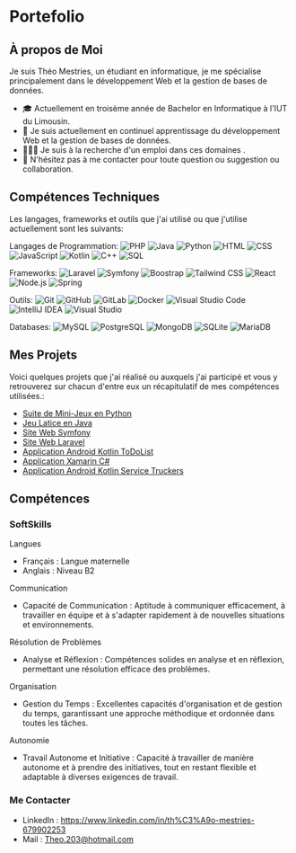 # Portefolio


##  À propos de Moi
Je suis Théo Mestries, un étudiant en informatique, je me spécialise principalement dans le développement Web et la gestion de bases de données.

* 🎓 Actuellement en troisème année de Bachelor en Informatique à l'IUT du Limousin.
* 🌱 Je suis actuellement en continuel  apprentissage du  développement Web et la gestion de bases de données.
* 🧑🏻‍💻 Je suis à la recherche d'un emploi dans ces domaines .
* 🧠  N'hésitez pas à me contacter pour toute question ou suggestion ou collaboration.


## Compétences Techniques
Les langages, frameworks et outils que j'ai utilisé ou que j'utilise actuellement sont les suivants:

Langages de Programmation:
![PHP](https://camo.githubusercontent.com/b9aaefc7c5a13598555495b9a440af7b85d1ce16004e99c39c880ab73208769a/68747470733a2f2f696d672e736869656c64732e696f2f62616467652f2d5048502d3737374242343f7374796c653d666c6174266c6f676f3d706870)
![Java](https://camo.githubusercontent.com/7504f3ce76e9500a3c7b333c37adcd4f085f74ff7ef6b5ce4e4265a3c2e7dd54/68747470733a2f2f696d672e736869656c64732e696f2f62616467652f2d4a6176612d7265643f7374796c653d666c6174266c6f676f3d6a617661)
![Python](https://camo.githubusercontent.com/c6e82b13d16e214f19de687576ad802570a1de7a61b830e09c446eadf82833d6/68747470733a2f2f696d672e736869656c64732e696f2f62616467652f2d507974686f6e2d626c75653f7374796c653d666c6174266c6f676f3d707974686f6e)
![HTML](https://camo.githubusercontent.com/8989b965881213ace52908c25d06d9bb0d0e6185df398a86f1480ed36545a4df/68747470733a2f2f696d672e736869656c64732e696f2f62616467652f2d48544d4c2d626c61636b3f7374796c653d666c6174266c6f676f3d68746d6c35)
![CSS](https://camo.githubusercontent.com/0cfec20ff362087c62b4cac919d821ec1379b6824a17cd5f028d63be02c00839/68747470733a2f2f696d672e736869656c64732e696f2f62616467652f2d4353532d7265643f7374796c653d666c6174266c6f676f3d63737333)
![JavaScript](https://camo.githubusercontent.com/ff1f0bf34affc6d2a530329de6099688e5935ce628b65dd5a0bd26634622f161/68747470733a2f2f696d672e736869656c64732e696f2f62616467652f2d4a6176615363726970742d79656c6c6f773f7374796c653d666c6174266c6f676f3d6a617661736372697074)
![Kotlin](https://camo.githubusercontent.com/042c0b5336e68bb007e07e3ef593bfbfb0ebd631903125060abb112fd80f69fc/68747470733a2f2f696d672e736869656c64732e696f2f62616467652f4b6f746c696e2d3746353246463f7374796c653d666c6174266c6f676f3d6b6f746c696e266c6f676f436f6c6f723d7768697465)
![C++](https://camo.githubusercontent.com/9f7a3bc96bc5d86d57a8a9a4bb85b2ec8c8af7f6bd2eb20ba644f353a83cbb22/68747470733a2f2f696d672e736869656c64732e696f2f62616467652f2d432b2b2d3030353939433f7374796c653d666c6174266c6f676f3d63706c7573706c7573)
![SQL](https://camo.githubusercontent.com/ed667c64a23029577eac0130fb82f1369543672b1d399e282490e6237ddc6ad8/68747470733a2f2f696d672e736869656c64732e696f2f62616467652f53514c2d3434373941313f7374796c653d666c6174266c6f676f3d706f737467726573716c266c6f676f436f6c6f723d7768697465)

Frameworks:
![Laravel](https://camo.githubusercontent.com/f2d0e716a8e526cca817157ea92d64f485c4e372cb77fa42c809e62cca43ef08/68747470733a2f2f696d672e736869656c64732e696f2f62616467652f4c61726176656c2d4646324432303f7374796c653d666c6174266c6f676f3d6c61726176656c266c6f676f436f6c6f723d7768697465)
![Symfony](https://camo.githubusercontent.com/afbfb7d3ef066867c564ca5d27dca4348810007306cc18d18dc7dddaa0e99cd9/68747470733a2f2f696d672e736869656c64732e696f2f62616467652f53796d666f6e792d3030303030303f7374796c653d666c6174266c6f676f3d73796d666f6e79266c6f676f436f6c6f723d7768697465)
![Boostrap](https://camo.githubusercontent.com/ed120488de1171ad280d8413f26c9ca3ef07d7bad118605a5fc723fbda0e8dee/68747470733a2f2f696d672e736869656c64732e696f2f62616467652f426f6f7473747261702d3739353242333f7374796c653d666c6174266c6f676f3d626f6f747374726170266c6f676f436f6c6f723d7768697465)
![Tailwind CSS](https://camo.githubusercontent.com/56924585db6208d5d4e0038ea6ab1a776992aa71d5e5de3800d63872c8ad4e77/68747470733a2f2f696d672e736869656c64732e696f2f62616467652f5461696c77696e645f4353532d3338423241433f7374796c653d666c6174266c6f676f3d7461696c77696e642d637373266c6f676f436f6c6f723d7768697465)
![React](https://camo.githubusercontent.com/4de13f63f9737ce6c7a7c6805e71b4e87ac741df4b5fa388d1ed4d2bab4867d1/68747470733a2f2f696d672e736869656c64732e696f2f62616467652f2d52656163742d626c61636b3f7374796c653d666c6174266c6f676f3d7265616374)
![Node.js](https://camo.githubusercontent.com/34551bc311bb0419fd14571310f10e6f3a8b7f2b48b3f06a93323fbb93854b2b/68747470733a2f2f696d672e736869656c64732e696f2f62616467652f2d4e6f64652e6a732d677265656e3f7374796c653d666c6174266c6f676f3d6e6f64652e6a73)
![Spring](https://camo.githubusercontent.com/ea7f98b1733f0cde2ec75367416c69c28cdbfd90356c8aaea69a800587afe174/68747470733a2f2f696d672e736869656c64732e696f2f62616467652f537072696e672d3644423333463f7374796c653d666c6174266c6f676f3d737072696e67266c6f676f436f6c6f723d7768697465)

Outils:
![Git](https://camo.githubusercontent.com/247482f492e6ae85ac3ff395730acfdf85d3b98198096e772da9fb315de1f484/68747470733a2f2f696d672e736869656c64732e696f2f62616467652f4769742d4630353033323f7374796c653d666c6174266c6f676f3d676974266c6f676f436f6c6f723d7768697465)
![GitHub](https://camo.githubusercontent.com/45f27e5a6c3a058ce27cfa3c827d5e1e9eba6e1e2bcedf36c76b0c49e0128916/68747470733a2f2f696d672e736869656c64732e696f2f62616467652f4769744875622d3138313731373f7374796c653d666c6174266c6f676f3d676974687562266c6f676f436f6c6f723d7768697465)
![GitLab](https://camo.githubusercontent.com/0e2736b5f00e6d29cd3e7ed82a8e4b737e4cb5b9c15b1927e60962b02becde44/68747470733a2f2f696d672e736869656c64732e696f2f62616467652f4769744c61622d4643413132313f7374796c653d666c6174266c6f676f3d6769746c6162266c6f676f436f6c6f723d7768697465)
![Docker](https://camo.githubusercontent.com/ac714576a0fb2824ce579c68ae1fe7589cb861a345c8d49ce28210607da7c78e/68747470733a2f2f696d672e736869656c64732e696f2f62616467652f446f636b65722d3234393645443f7374796c653d666c6174266c6f676f3d646f636b6572266c6f676f436f6c6f723d7768697465)
![Visual Studio Code](https://camo.githubusercontent.com/ef0d6332dd87a85e8982281150dd629b21a4b68dff7bf5dfe16c36a35e2ea4fd/68747470733a2f2f696d672e736869656c64732e696f2f62616467652f56697375616c5f53747564696f5f436f64652d3030374143433f7374796c653d666c6174266c6f676f3d76697375616c2d73747564696f2d636f6465266c6f676f436f6c6f723d7768697465)
![IntelliJ IDEA](https://camo.githubusercontent.com/5b4faf328284832483cd246102a4fcd07941184062f21314c147f35a2abbb054/68747470733a2f2f696d672e736869656c64732e696f2f62616467652f496e74656c6c694a5f494445412d3030303030303f7374796c653d666c6174266c6f676f3d696e74656c6c696a2d69646561266c6f676f436f6c6f723d7768697465)
![Visual Studio](https://camo.githubusercontent.com/8f04ca4e12dcbf062181bc59e2d245387667979443983f42f3bdf8dd6b7ecd71/68747470733a2f2f696d672e736869656c64732e696f2f62616467652f56697375616c5f53747564696f2d3543324439313f7374796c653d666c6174266c6f676f3d76697375616c2d73747564696f266c6f676f436f6c6f723d7768697465)


Databases:
![MySQL](https://camo.githubusercontent.com/ae3b51442a34528bad2560393ca3bc166f529837a8069c164657c6daec98bb5e/68747470733a2f2f696d672e736869656c64732e696f2f62616467652f2d4d7953514c2d77686974653f7374796c653d666c6174266c6f676f3d6d7973716c)
![PostgreSQL](https://camo.githubusercontent.com/e9dd3891765ae1e18fceb6f0575f3750c1da4e2273dff3415e70f4d43364beb6/68747470733a2f2f696d672e736869656c64732e696f2f62616467652f506f737467726553514c2d3431363945313f7374796c653d666c6174266c6f676f3d706f737467726573716c266c6f676f436f6c6f723d7768697465)
![MongoDB](https://camo.githubusercontent.com/0764e00bb391ab7b2f9941f3e24f53f3739327b796a8ebe9ec0174ea1d9e1d75/68747470733a2f2f696d672e736869656c64732e696f2f62616467652f4d6f6e676f44422d3437413234383f7374796c653d666c6174266c6f676f3d6d6f6e676f6462266c6f676f436f6c6f723d7768697465)
![SQLite](https://camo.githubusercontent.com/42c2a4b5dc3cc8839fa5e7f180edcd693df2f8fd0f8fede321ab070671c871a2/68747470733a2f2f696d672e736869656c64732e696f2f62616467652f53514c6974652d3030334235373f7374796c653d666c6174266c6f676f3d73716c697465266c6f676f436f6c6f723d7768697465)
![MariaDB](https://camo.githubusercontent.com/d1e984541af4b4549ec06c2699953df8bfbfc971c0baa996e46547e7c33786e5/68747470733a2f2f696d672e736869656c64732e696f2f62616467652f4d6172696144422d3030333534353f7374796c653d666c6174266c6f676f3d6d617269616462266c6f676f436f6c6f723d7768697465)

## Mes Projets

Voici quelques projets que j'ai réalisé ou auxquels j'ai participé et vous y retrouverez sur chacun d'entre eux un récapitulatif de mes compétences utilisées.:

* [Suite de Mini-Jeux en Python](https://github.com/TheoMestries/Minigames)
* [Jeu Latice en Java](https://github.com/TheoMestries/Latice)
* [Site Web Symfony](https://github.com/TheoMestries/R5A.05_Symfony)
* [Site Web Laravel](https://github.com/TheoMestries/R5A05_Laravel)
* [Application Android Kotlin ToDoList](https://github.com/TheoMestries/TodoFast)
* [Application Xamarin C#](https://github.com/TimoMet/TimotheeTheoSpotifyApp)
* [Application Android Kotlin Service Truckers](https://github.com/paul-rezzonico/truckers)


## Compétences 

### **SoftSkills**

Langues
* Français : Langue maternelle
* Anglais : Niveau B2

Communication
* Capacité de Communication : Aptitude à communiquer efficacement, à travailler en équipe et à s'adapter rapidement à de nouvelles situations et environnements.

Résolution de Problèmes
* Analyse et Réflexion : Compétences solides en analyse et en réflexion, permettant une résolution efficace des problèmes.

Organisation
* Gestion du Temps : Excellentes capacités d'organisation et de gestion du temps, garantissant une approche méthodique et ordonnée dans toutes les tâches.

Autonomie
* Travail Autonome et Initiative : Capacité à travailler de manière autonome et à prendre des initiatives, tout en restant flexible et adaptable à diverses exigences de travail.

### **Me Contacter**

* LinkedIn : https://www.linkedin.com/in/th%C3%A9o-mestries-679902253
* Mail : Theo.203@hotmail.com
